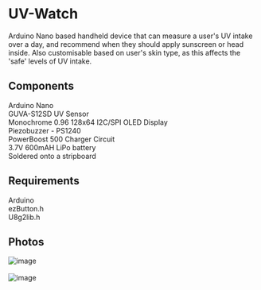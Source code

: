 # UV-Watch
Arduino Nano based handheld device that can measure a user's UV intake over a day, and recommend when they should apply sunscreen or head inside. Also customisable based on user's skin type, as this affects the 'safe' levels of UV intake.<br>

## Components
Arduino Nano<br>
GUVA-S12SD UV Sensor<br>
Monochrome 0.96 128x64 I2C/SPI OLED Display<br>
Piezobuzzer - PS1240<br>
PowerBoost 500 Charger Circuit<br> 
3.7V 600mAH LiPo battery<br>
Soldered onto a stripboard<br>

## Requirements
Arduino<br>
ezButton.h<br>
U8g2lib.h<br>

## Photos
![image](https://user-images.githubusercontent.com/82748756/162622381-8f4c7592-d7fe-4a93-82f4-469eaa79f551.png)<br><br>
![image](https://user-images.githubusercontent.com/82748756/162622504-ce47db1b-620a-47a2-9ed4-096aaa5889b0.png)

